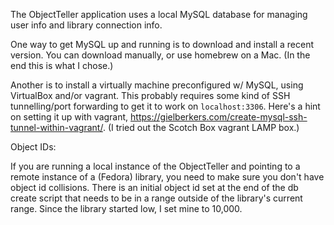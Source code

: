 The ObjectTeller application uses a local MySQL database for managing user info and library connection info.

One way to get MySQL up and running is to download and install a recent version. You can download manually, or use homebrew on a Mac. (In the end this is what I chose.)

Another is to install a virtually machine preconfigured w/ MySQL, using VirtualBox and/or vagrant. This probably requires some kind of SSH tunnelling/port forwarding to get it to work on `localhost:3306`. Here's a hint on setting it up with vagrant, https://gielberkers.com/create-mysql-ssh-tunnel-within-vagrant/. (I tried out the Scotch Box vagrant LAMP box.)


Object IDs:

If you are running a local instance of the ObjectTeller and pointing to a remote instance of a (Fedora) library, you need to make sure you don't have object id collisions. There is an initial object id set at the end of the db create script that needs to be in a range outside of the library's current range. Since the library started low, I set mine to 10,000.



